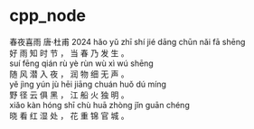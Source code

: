 # cpp_node
   春夜喜雨
   唐·杜甫
   2024
   hǎo yǔ zhī shí jié   dāng chūn nǎi fā shēng   
   好  雨  知  时  节  ，  当  春  乃  发  生  。  
   suí fēng qián rù yè   rùn wù xì wú shēng   
   随  风  潜  入  夜  ，  润  物  细  无  声  。  
   yě jìng yún jù hēi   jiāng chuán huǒ dú míng   
   野  径  云  俱  黑  ，  江  船  火  独  明  。  
   xiǎo kàn hóng shī chù   huā zhòng jǐn guān chéng   
   晓  看  红  湿  处  ，  花  重  锦  官  城  。  
